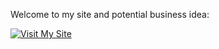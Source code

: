 Welcome to my site and potential business idea: 

[![Visit My Site](https://www.netlify.com/img/deploy/button.svg)](https://neuro-balance.netlify.app/)

